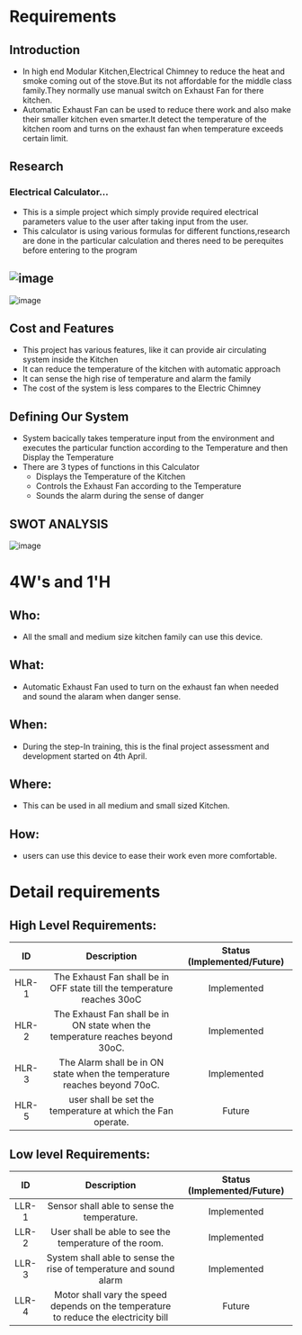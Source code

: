 # Requirements
## Introduction
 * In high end Modular Kitchen,Electrical Chimney to reduce the heat and smoke coming out of the stove.But its not affordable for the middle class family.They normally use manual switch on Exhaust Fan for there kitchen.
 * Automatic Exhaust Fan can be used to reduce there work and also make their smaller kitchen even smarter.It detect the temperature of the kitchen room and turns on the exhaust fan when temperature exceeds certain limit. 

## Research
### Electrical Calculator...
* This is a simple project which simply provide required electrical parameters value to the user after taking input from the user. 
* This calculator is using various formulas for different functions,research are done in the particular calculation and theres need to be perequites before entering to the program

![image](https://github.com/Suneesh-S/M2_Automatic-Exhaust-Fan/blob/3f50f48eee6bf801f1f051b151a9b0f9d8b52431/1_Requirements/lm35.jpg)
-------------------------------------------------------------------------------------------------
![image](https://github.com/Suneesh-S/M2_Automatic-Exhaust-Fan/blob/6b32a93f0c81644096698147a8a4d20b56867113/1_Requirements/thermistor.jpg)

## Cost and Features
* This project has various features, like it can provide air circulating system inside the Kitchen 
* It can reduce the temperature of the kitchen with automatic approach
* It can sense the high rise of temperature and alarm the family
* The cost of the system is less compares to the Electric Chimney

## Defining Our System
* System bacically takes temperature input from the environment and executes the particular function according to the Temperature and then Display the Temperature
* There are 3 types of functions in this Calculator
  * Displays the Temperature of the Kitchen
  * Controls the Exhaust Fan according to the Temperature
  * Sounds the alarm during the sense of danger
  

## SWOT ANALYSIS
![image](https://github.com/Suneesh-S/M2_Automatic-Exhaust-Fan/blob/038d15ecd7fb61d6a0f9cf42dbd3ece575f59a97/1_Requirements/SWOT%20analysis.png)

# 4W&#39;s and 1&#39;H

## Who:

* All the small and medium size kitchen family can use this device.

## What:

* Automatic Exhaust Fan used to turn on the exhaust fan when needed and sound the alaram when danger sense.

## When:

* During the step-In training, this is the final project assessment and development started on 4th April.

## Where:

* This can be used in all medium and small sized Kitchen.

## How:

* users can use this device to ease their work even more comfortable.

# Detail requirements
## High Level Requirements:

| ID | Description | Status (Implemented/Future)
|:---:|:---:|:---:|
|HLR-1| The Exhaust Fan shall be in OFF state till the temperature reaches 30oC |Implemented|
|HLR-2| The Exhaust Fan shall be in ON state when the temperature reaches beyond 30oC. |Implemented|
|HLR-3| The Alarm shall be in ON state when the temperature reaches beyond 70oC. |Implemented|
|HLR-5| user shall be set the temperature at which the Fan operate. |Future|



##  Low level Requirements:

| ID | Description | Status (Implemented/Future)
|:---:|:---:|:---:|
|LLR-1| Sensor shall able to sense the temperature. |Implemented|
|LLR-2| User shall be able to see the temperature of the room. |Implemented|
|LLR-3| System shall able to sense the rise of temperature and sound alarm |Implemented|
|LLR-4| Motor shall vary the speed depends on the temperature to reduce the electricity bill|Future|
